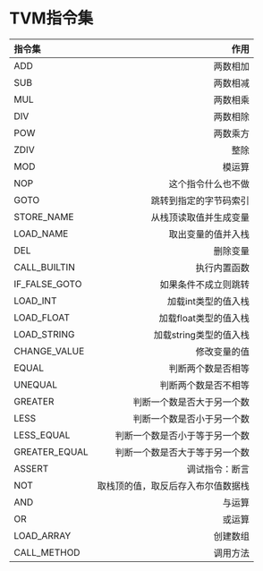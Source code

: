 # TVM指令集

| 指令集           |                作用 |
|:--------------|------------------:|
| ADD           |              两数相加 |
| SUB           |              两数相减 |
| MUL           |              两数相乘 |
| DIV           |              两数相除 |
| POW           |              两数乘方 |
| ZDIV          |                整除 |
| MOD           |               模运算 |
| NOP           |         这个指令什么也不做 |
| GOTO          |       跳转到指定的字节码索引 |
| STORE_NAME    |       从栈顶读取值并生成变量 |
| LOAD_NAME     |         取出变量的值并入栈 |
| DEL           |              删除变量 |
| CALL_BUILTIN  |            执行内置函数 |
| IF_FALSE_GOTO |        如果条件不成立则跳转 |
| LOAD_INT      |       加载int类型的值入栈 |
| LOAD_FLOAT    |     加载float类型的值入栈 |
| LOAD_STRING   |    加载string类型的值入栈 |
| CHANGE_VALUE  |            修改变量的值 |
| EQUAL         |         判断两个数是否相等 |
| UNEQUAL       |        判断两个数是否不相等 |
| GREATER       |     判断一个数是否大于另一个数 |
| LESS          |     判断一个数是否小于另一个数 |
| LESS_EQUAL    |   判断一个数是否小于等于另一个数 |
| GREATER_EQUAL |   判断一个数是否大于等于另一个数 |
| ASSERT        |           调试指令：断言 |
| NOT           | 取栈顶的值，取反后存入布尔值数据栈 |
| AND           |               与运算 |
| OR            |               或运算 |
| LOAD_ARRAY    |              创建数组 |
| CALL_METHOD   |              调用方法 |
